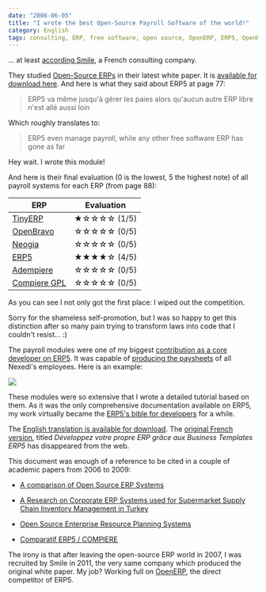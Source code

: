 ```yaml
---
date: "2008-06-05"
title: "I wrote the best Open-Source Payroll Software of the world!"
category: English
tags: consulting, ERP, free software, open source, OpenERP, ERP5, OpenBravo, Neogia, Adempiere, Compiere
---
```


... at least [according Smile](https://www.smile.eu), a French consulting
company.

They studied [Open-Source
ERPs](https://en.wikipedia.org/wiki/Category:Free_ERP_software) in their latest white paper. It is [available for download
here](https://www.scribd.com/document/180544336/LB-Smile-ERP-pdf). And here is what they said about ERP5 at page 77:

> ERP5 va même jusqu'à gérer les paies alors qu'aucun autre ERP libre n'est
allé aussi loin

Which roughly translates to:

> ERP5 even manage payroll, while any other free software ERP has gone as far

Hey wait. I wrote this module!

And here is their final evaluation (0 is the lowest, 5 the highest note) of all
payroll systems for each ERP (from page 88):

ERP | Evaluation
--- | ---
[TinyERP](https://en.wikipedia.org/wiki/Odoo#Company_history) | ★☆☆☆☆ (1/5)
[OpenBravo](https://en.wikipedia.org/wiki/Openbravo) | ☆☆☆☆☆ (0/5)
[Neogia](https://sourceforge.net/projects/neogia/) | ☆☆☆☆☆ (0/5)
[ERP5](https://en.wikipedia.org/wiki/ERP5) | ★★★★☆ (4/5)
[Adempiere](https://en.wikipedia.org/wiki/Adempiere) | ☆☆☆☆☆ (0/5)
[Compiere GPL](https://en.wikipedia.org/wiki/Compiere) | ☆☆☆☆☆ (0/5)

As you can see I not only got the first place: I wiped out the competition.

Sorry for the shameless self-promotion, but I was so happy to get this
distinction after so many pain trying to transform laws into code that I
couldn't resist... :)

The payroll modules were one of my biggest [contribution as a core developer on
ERP5](https://openhub.net/p/erp5/contributors/18393197445279). It was
capable of [producing the
paysheets](https://web.archive.org/web/20110128111823/https://www.erp5.org/workspaces/project/erp5_payroll/erp5_pay_sheet_for_n/view)
of all Nexedi's employees. Here is an example:

![]({attach}erp5-final-paysheet.png)

These modules were so extensive that I wrote a detailed tutorial based on them.
As it was the only comprehensive documentation available on ERP5, my work
virtually became the [ERP5's bible for
developers](https://web.archive.org/web/20050924101245/https://www.erp5.org/sections/documentation/articles/erp5_developer_tutor3829/downloadFile/file/Tutorial-Kevin-en.pdf?nocache=1114902907.39)
for a while.

The [English translation is available for
download](https://web.archive.org/web/20050924101245/https://www.erp5.org/sections/documentation/articles/erp5_developer_tutor3829/downloadFile/file/Tutorial-Kevin-en.pdf?nocache=1114902907.39). The [original French version](https://web.archive.org/web/20091115172519/http://cps.erp5.org/sections/documentation/articles/erp5_developer_tutor/view), titled *Développez votre propre ERP grâce
aux Business Templates ERP5* has disappeared from the web.

This document was enough of a reference to be cited in a couple of academic papers from
2006 to 2009:

* [A comparison of Open Source ERP
Systems](https://www.big.tuwien.ac.at/app/uploads/2016/10/Herzog_paper.pdf#page=77)

* [A Research on Corporate ERP Systems used for Supermarket Supply Chain
Inventory Management in
Turkey](https://www.slideshare.net/slideshow/embed_code/key/mHgCdv01fE9KsL?startSlide=13)

* [Open Source Enterprise Resource Planning
Systems](https://behdasht.gov.ir/uploads/101_195_baresiye%20ERP%20haye%20matn%20baz.pdf)

* [Comparatif ERP5 /
COMPIERE](https://web.archive.org/web/20101010002846/https://wiki.itin.fr/index.php/Comparatif_ERP5_/_COMPIERE_MT09_FR)

The irony is that after leaving the open-source ERP world in 2007, I was
recruited by Smile in 2011, the very same company which produced the original
white paper. My job? Working full on [OpenERP]({tag}openerp), the direct
competitor of ERP5.
